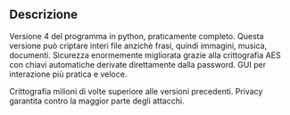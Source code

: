 ## Descrizione
Versione 4 del programma in python, praticamente completo.
Questa versione può criptare interi file anzichè frasi, quindi immagini, musica, documenti.
Sicurezza enormemente migliorata grazie alla crittografia AES con chiavi automatiche derivate direttamente dalla password.
GUI per interazione più pratica e veloce.

Crittografia milioni di volte superiore alle versioni precedenti.
Privacy garantita contro la maggior parte degli attacchi.
